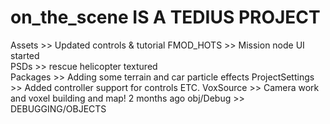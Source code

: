 # on_the_scene IS A TEDIUS PROJECT
Assets >>	Updated controls & tutorial	
FMOD_HOTS	>> Mission node UI started	
PSDs	>> rescue helicopter textured	
Packages	>> Adding some terrain and car particle effects	
ProjectSettings >>	Added controller support for controls ETC.
VoxSource >>	Camera work and voxel building and map!	2 months ago
obj/Debug	>> DEBUGGING/OBJECTS
